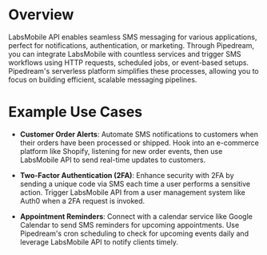 # Overview

LabsMobile API enables seamless SMS messaging for various applications, perfect for notifications, authentication, or marketing. Through Pipedream, you can integrate LabsMobile with countless services and trigger SMS workflows using HTTP requests, scheduled jobs, or event-based setups. Pipedream's serverless platform simplifies these processes, allowing you to focus on building efficient, scalable messaging pipelines.

# Example Use Cases

- **Customer Order Alerts**: Automate SMS notifications to customers when their orders have been processed or shipped. Hook into an e-commerce platform like Shopify, listening for new order events, then use LabsMobile API to send real-time updates to customers.

- **Two-Factor Authentication (2FA)**: Enhance security with 2FA by sending a unique code via SMS each time a user performs a sensitive action. Trigger LabsMobile API from a user management system like Auth0 when a 2FA request is invoked.

- **Appointment Reminders**: Connect with a calendar service like Google Calendar to send SMS reminders for upcoming appointments. Use Pipedream's cron scheduling to check for upcoming events daily and leverage LabsMobile API to notify clients timely.
